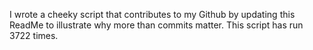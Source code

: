 I wrote a cheeky script that contributes to my Github by updating this ReadMe to illustrate why more than commits matter. This script has run 3722 times.